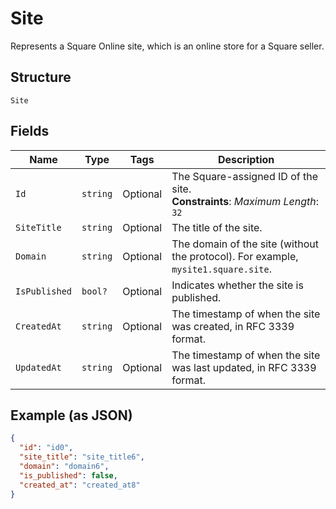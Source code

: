 
# Site

Represents a Square Online site, which is an online store for a Square seller.

## Structure

`Site`

## Fields

| Name | Type | Tags | Description |
|  --- | --- | --- | --- |
| `Id` | `string` | Optional | The Square-assigned ID of the site.<br>**Constraints**: *Maximum Length*: `32` |
| `SiteTitle` | `string` | Optional | The title of the site. |
| `Domain` | `string` | Optional | The domain of the site (without the protocol). For example, `mysite1.square.site`. |
| `IsPublished` | `bool?` | Optional | Indicates whether the site is published. |
| `CreatedAt` | `string` | Optional | The timestamp of when the site was created, in RFC 3339 format. |
| `UpdatedAt` | `string` | Optional | The timestamp of when the site was last updated, in RFC 3339 format. |

## Example (as JSON)

```json
{
  "id": "id0",
  "site_title": "site_title6",
  "domain": "domain6",
  "is_published": false,
  "created_at": "created_at8"
}
```

